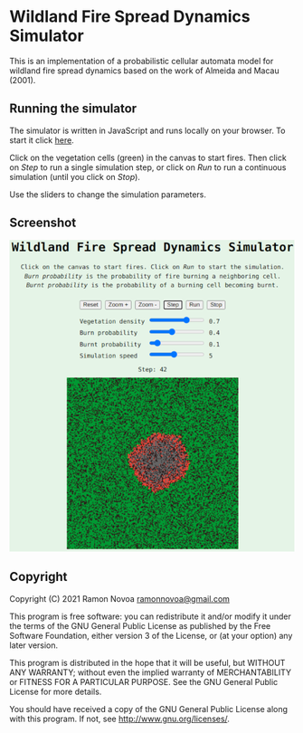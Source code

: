 # Wildland Fire Spread Dynamics Simulator

This is an implementation of a probabilistic cellular automata model for wildland fire spread dynamics based on the work of Almeida and Macau (2001).

## Running the simulator

The simulator is written in JavaScript and runs locally on your browser. To start it click [here](https://nramon.github.io/FireDynamicsAutomata/).

Click on the vegetation cells (green) in the canvas to start fires. Then click on *Step* to run a single simulation step, or click on *Run* to run a continuous simulation (until you click on *Stop*).

Use the sliders to change the simulation parameters.

## Screenshot
![screenshot](https://raw.githubusercontent.com/nramon/FireDynamicsAutomata/master/doc/fire_dynamics_simulator.png)

## Copyright

Copyright (C) 2021 Ramon Novoa ramonnovoa@gmail.com

This program is free software: you can redistribute it and/or modify it under the terms of the GNU General Public License as published by the Free Software Foundation, either version 3 of the License, or (at your option) any later version.

This program is distributed in the hope that it will be useful, but WITHOUT ANY WARRANTY; without even the implied warranty of MERCHANTABILITY or FITNESS FOR A PARTICULAR PURPOSE. See the GNU General Public License for more details.

You should have received a copy of the GNU General Public License along with this program. If not, see http://www.gnu.org/licenses/.
